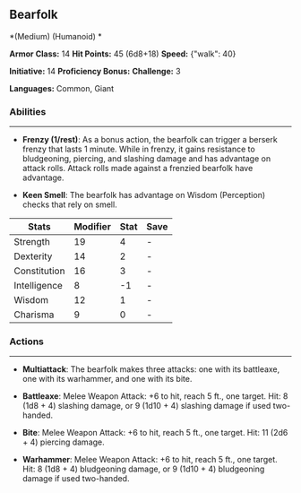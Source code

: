 ## Bearfolk
*(Medium) (Humanoid) *

**Armor Class:** 14
**Hit Points:** 45 (6d8+18)
**Speed:** {"walk": 40}

**Initiative:** 14
**Proficiency Bonus:**
**Challenge:** 3

**Languages:** Common, Giant

### Abilities
 --- 
- **Frenzy (1/rest)**: As a bonus action, the bearfolk can trigger a berserk frenzy that lasts 1 minute. While in frenzy, it gains resistance to bludgeoning, piercing, and slashing damage and has advantage on attack rolls. Attack rolls made against a frenzied bearfolk have advantage.

- **Keen Smell**: The bearfolk has advantage on Wisdom (Perception) checks that rely on smell.



| Stats | Modifier | Stat | Save
| ---- | ---- | ---- | ---- |
| Strength | 19 | 4 | - |
| Dexterity | 14 | 2 | - |
| Constitution | 16 | 3 | - |
| Intelligence | 8 | -1 | - |
| Wisdom | 12 | 1 | - |
| Charisma | 9 | 0 | - |

### Actions
 --- 
- **Multiattack**: The bearfolk makes three attacks: one with its battleaxe, one with its warhammer, and one with its bite.

- **Battleaxe**: Melee Weapon Attack: +6 to hit, reach 5 ft., one target. Hit: 8 (1d8 + 4) slashing damage, or 9 (1d10 + 4) slashing damage if used two-handed.

- **Bite**: Melee Weapon Attack: +6 to hit, reach 5 ft., one target. Hit: 11 (2d6 + 4) piercing damage.

- **Warhammer**: Melee Weapon Attack: +6 to hit, reach 5 ft., one target. Hit: 8 (1d8 + 4) bludgeoning damage, or 9 (1d10 + 4) bludgeoning damage if used two-handed.

